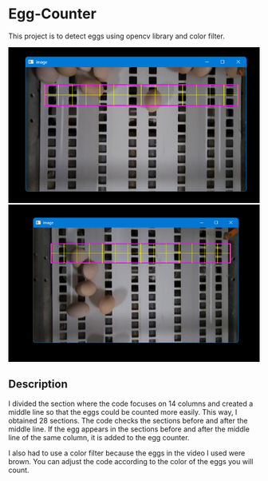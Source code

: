 # Egg-Counter

This project is to detect eggs using opencv library and color filter.

<img src="https://github.com/kaanonsoy/Egg-Counter/blob/main/example1.png" >

<img src="https://github.com/kaanonsoy/Egg-Counter/blob/main/example2.png" >

## Description
I divided the section where the code focuses on 14 columns and created a middle line so that the eggs could be counted more easily. This way, I obtained 28 sections. The code checks the sections before and after the middle line. If the egg appears in the sections before and after the middle line of the same column, it is added to the egg counter.

I also had to use a color filter because the eggs in the video I used were brown. You can adjust the code according to the color of the eggs you will count.
